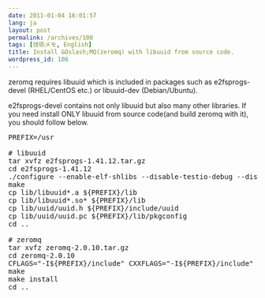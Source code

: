 ```yaml
---
date: 2011-01-04 16:01:57
lang: ja
layout: post
permalink: /archives/108
tags: [技術メモ, English]
title: Install &Oslash;MQ(zeromq) with libuuid from source code.
wordpress_id: 108
---
```

zeromq requires libuuid which is included in packages such as e2fsprogs-devel (RHEL/CentOS etc.) or libuuid-dev (Debian/Ubuntu).

e2fsprogs-devel contains not only libuuid but also many other libraries. If you need install ONLY libuuid from source code(and build zeromq with it), you should follow below.

<pre class="prettyprint linenums lang-bash">
PREFIX=/usr

# libuuid
tar xvfz e2fsprogs-1.41.12.tar.gz
cd e2fsprogs-1.41.12
./configure --enable-elf-shlibs --disable-testio-debug --disable-debugfs --disable-imager --disable-resizer
make
cp lib/libuuid*.a ${PREFIX}/lib
cp lib/libuuid*.so* ${PREFIX}/lib
cp lib/uuid/uuid.h ${PREFIX}/include/uuid
cp lib/uuid/uuid.pc ${PREFIX}/lib/pkgconfig
cd ..

# zeromq
tar xvfz zeromq-2.0.10.tar.gz
cd zeromq-2.0.10
CFLAGS="-I${PREFIX}/include" CXXFLAGS="-I${PREFIX}/include" LDFLAGS="-L${PREFIX}/lib" ./configure --prefix=${PREFIX}
make
make install
cd ..
</pre>
